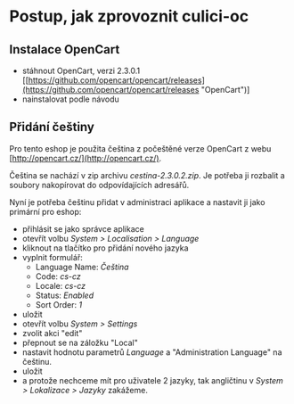 # Postup, jak zprovoznit culici-oc #

## Instalace OpenCart ##

- stáhnout OpenCart, verzi 2.3.0.1 \[[https://github.com/opencart/opencart/releases](https://github.com/opencart/opencart/releases "OpenCart")\]
- nainstalovat podle návodu

## Přidání češtiny ##

Pro tento eshop je použita čeština z počeštěné verze OpenCart z webu [http://opencart.cz/](http://opencart.cz/).

Čeština se nachází v zip archivu *cestina-2.3.0.2.zip*. Je potřeba ji rozbalit a soubory nakopírovat do odpovídajících adresářů.

Nyní je potřeba češtinu přidat v administraci aplikace a nastavit ji jako primární pro eshop:

- přihlásit se jako správce aplikace
- otevřít volbu *System > Localisation > Language*
- kliknout na tlačítko pro přidání nového jazyka
- vyplnit formulář:
    - Language Name: *Čeština*
    - Code: *cs-cz*
    - Locale: *cs-cz*
    - Status: *Enabled*
    - Sort Order: *1*
- uložit
- otevřít volbu *System > Settings*
- zvolit akci "edit"
- přepnout se na záložku "Local"
- nastavit hodnotu parametrů *Language* a "Administration Language" na češtinu.
- uložit
- a protože nechceme mít pro uživatele 2 jazyky, tak angličtinu v *System > Lokalizace > Jazyky* zakážeme.


  


    

 